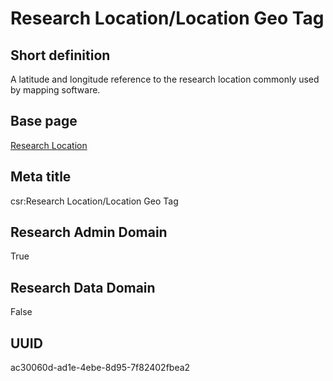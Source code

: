 # Research Location/Location Geo Tag
## Short definition
A latitude and longitude reference to the research location commonly used by mapping software.
## Base page
[Research Location](https://github.com/EuroCRIS/CASRAI-Dictionairies/blob/main/Objects/Research%20Location.md)
## Meta title
csr:Research Location/Location Geo Tag
## Research Admin Domain
True
## Research Data Domain
False
## UUID
ac30060d-ad1e-4ebe-8d95-7f82402fbea2
